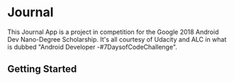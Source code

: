 # Journal

This Journal App is a project in competition for the Google 2018 Android Dev Nano-Degree Scholarship. It's all courtesy of Udacity and ALC in what is dubbed "Android Developer -#7DaysofCodeChallenge".

## Getting Started
